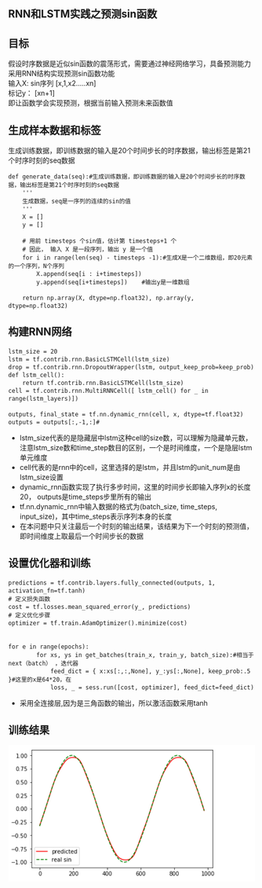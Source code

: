 ## RNN和LSTM实践之预测sin函数

## 目标
假设时序数据是近似sin函数的震荡形式，需要通过神经网络学习，具备预测能力
采用RNN结构实现预测sin函数功能  
输入X: sin序列 [x,1,x2.....xn]   
标记y： [xn+1]  
即让函数学会实现预测，根据当前输入预测未来函数值  

## 生成样本数据和标签
生成训练数据，即训练数据的输入是20个时间步长的时序数据，输出标签是第21个时序时刻的seq数据
```
def generate_data(seq):#生成训练数据，即训练数据的输入是20个时间步长的时序数据，输出标签是第21个时序时刻的seq数据
    '''
    生成数据，seq是一序列的连续的sin的值
    '''
    X = []
    y = []

    # 用前 timesteps 个sin值，估计第 timesteps+1 个
    # 因此， 输入 X 是一段序列，输出 y 是一个值 
    for i in range(len(seq) - timesteps -1):#生成X是一个二维数组，即20元素的一个序列，N个序列
        X.append(seq[i : i+timesteps])   
        y.append(seq[i+timesteps])    #输出y是一维数组 

    return np.array(X, dtype=np.float32), np.array(y, dtype=np.float32)
```

## 构建RNN网络
```
lstm_size = 20
lstm = tf.contrib.rnn.BasicLSTMCell(lstm_size)
drop = tf.contrib.rnn.DropoutWrapper(lstm, output_keep_prob=keep_prob)
def lstm_cell():
    return tf.contrib.rnn.BasicLSTMCell(lstm_size)
cell = tf.contrib.rnn.MultiRNNCell([ lstm_cell() for _ in range(lstm_layers)])

outputs, final_state = tf.nn.dynamic_rnn(cell, x, dtype=tf.float32)
outputs = outputs[:,-1,:]#
```
* lstm_size代表的是隐藏层中lstm这种cell的size数，可以理解为隐藏单元数，注意lstm_size数和time_step数目的区别，一个是时间维度，一个是隐层lstm单元维度
* cell代表的是rnn中的cell，这里选择的是lstm，并且lstm的unit_num是由lstm_size设置
* dynamic_rnn函数实现了执行多步时间，这里的时间步长即输入序列x的长度20， outputs是time_steps步里所有的输出
* tf.nn.dynamic_rnn中输入数据的格式为(batch_size, time_steps, input_size)，其中time_steps表示序列本身的长度
* 在本问题中只关注最后一个时刻的输出结果，该结果为下一个时刻的预测值，即时间维度上取最后一个时间步长的数据

## 设置优化器和训练
```
predictions = tf.contrib.layers.fully_connected(outputs, 1, activation_fn=tf.tanh)
# 定义损失函数
cost = tf.losses.mean_squared_error(y_, predictions)
# 定义优化步骤
optimizer = tf.train.AdamOptimizer().minimize(cost)


for e in range(epochs):
        for xs, ys in get_batches(train_x, train_y, batch_size):#相当于next（batch） ，迭代器
            feed_dict = { x:xs[:,:,None], y_:ys[:,None], keep_prob:.5 }#这里的x是64*20，在
            loss, _ = sess.run([cost, optimizer], feed_dict=feed_dict)
```
* 采用全连接层,因为是三角函数的输出，所以激活函数采用tanh

## 训练结果
![](assets/markdown-img-paste-20181214165909362.png)
